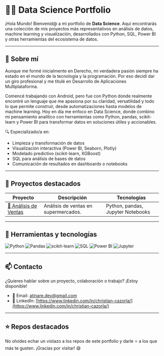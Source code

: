 # 👩‍💻 Data Science Portfolio

¡Hola Mundo! Bienvenid@ a mi portfolio de **Data Science**. Aquí encontrarás una colección de mis proyectos más representativos en análisis de datos, machine learning y visualización, desarrollados con Python, SQL, Power BI y otras herramientas del ecosistema de datos.

---

## 🧠 Sobre mí

Aunque me formé inicialmente en Derecho, mi verdadera pasión siempre ha estado en el mundo de la tecnología y la programación. Por eso decidí dar un giro profesional y me titulé en Desarrollo de Aplicaciones Multiplataforma.

Comencé trabajando con Android, pero fue con Python donde realmente encontré un lenguaje que me apasiona por su claridad, versatilidad y todo lo que permite construir, desde automatizaciones hasta modelos de machine learning. Hoy en día me enfoco en Data Science, donde combino mi pensamiento analítico con herramientas como Python, pandas, scikit-learn y Power BI para transformar datos en soluciones útiles y accionables.

🔍 Especializado/a en:
- Limpieza y transformación de datos
- Visualización interactiva (Power BI, Seaborn, Plotly)
- Modelado predictivo (scikit-learn, XGBoost)
- SQL para análisis de bases de datos
- Comunicación de resultados en dashboards o notebooks

---

## 🚀 Proyectos destacados

| Proyecto | Descripción | Tecnologías |
|---------|-------------|-------------|
| [🔗 Análisis de Ventas ](./ruta-a-proyecto1) | Análisis de ventas  en supermercados. | Python, pandas, Jupyter Notebooks |


---

## 🧰 Herramientas y tecnologías

![Python](https://img.shields.io/badge/-Python-3776AB?style=flat&logo=python&logoColor=white)
![Pandas](https://img.shields.io/badge/-Pandas-150458?style=flat&logo=pandas)
![scikit-learn](https://img.shields.io/badge/-Scikit--learn-F7931E?style=flat&logo=scikitlearn&logoColor=white)
![SQL](https://img.shields.io/badge/-SQL-4479A1?style=flat&logo=postgresql&logoColor=white)
![Power BI](https://img.shields.io/badge/-PowerBI-F2C811?style=flat&logo=powerbi)
![Jupyter](https://img.shields.io/badge/-Jupyter-F37626?style=flat&logo=jupyter&logoColor=white)

---

## 📫 Contacto

¿Quieres hablar sobre un proyecto, colaboración o trabajo? ¡Estoy disponible!

- 📧 Email: [atinare.dev@gmail.com](atinare.dev@gmail.com)
- 💼 LinkedIn: [https://www.linkedin.com/in/christian-cazorla/](https://www.linkedin.com/in/christian-cazorla/)

---

## ⭐ Repos destacados

No olvides echar un vistazo a los repos de este portfolio y darle ⭐ a los que más te gusten. ¡Gracias por visitar! 😄
